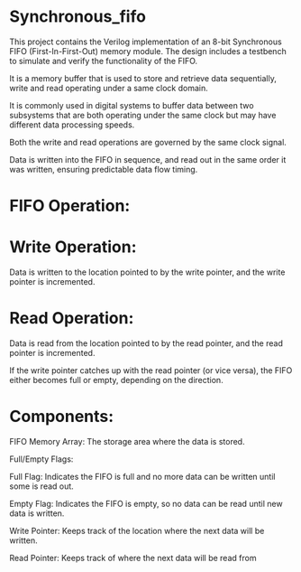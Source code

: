 # Synchronous_fifo
This project contains the Verilog implementation of an 8-bit Synchronous FIFO (First-In-First-Out) memory module. The design includes a testbench to simulate and verify the functionality of the FIFO.

It is a memory buffer that is used to store and retrieve data sequentially, write and read operating under a same clock domain.

It is commonly used in digital systems to buffer data between two subsystems that are both operating under the same clock but may have different data processing speeds.

Both the write and read operations are governed by the same clock signal.

Data is written into the FIFO in sequence, and read out in the same order it was written, ensuring predictable data flow timing.


# FIFO Operation:

# Write Operation:
Data is written to the location pointed to by the write pointer, and the write pointer is incremented.

# Read Operation: 
Data is read from the location pointed to by the read pointer, and the read pointer is incremented.

If the write pointer catches up with the read pointer (or vice versa), the FIFO either becomes full or empty, depending on the direction.

# Components:

FIFO Memory Array: The storage area where the data is stored.

Full/Empty Flags:

Full Flag: Indicates the FIFO is full and no more data can be written until some is read out.

Empty Flag: Indicates the FIFO is empty, so no data can be read until new data is written.

Write Pointer: Keeps track of the location where the next data will be written.

Read Pointer: Keeps track of where the next data will be read from
